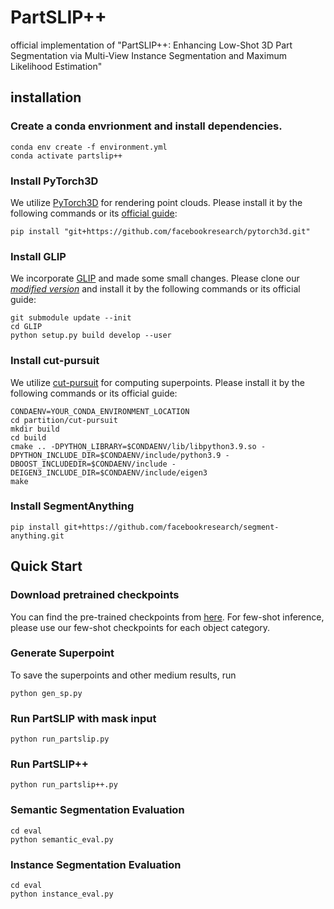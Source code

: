 # PartSLIP++

official implementation of "PartSLIP++: Enhancing Low-Shot 3D Part Segmentation via Multi-View Instance Segmentation and Maximum Likelihood Estimation"

## installation
### Create a conda envrionment and install dependencies.
```
conda env create -f environment.yml
conda activate partslip++
```

### Install PyTorch3D
We utilize [PyTorch3D](https://github.com/facebookresearch/pytorch3d) for rendering point clouds. Please install it by the following commands or its [official guide](https://github.com/facebookresearch/pytorch3d/blob/main/INSTALL.md):
```
pip install "git+https://github.com/facebookresearch/pytorch3d.git"
```

### Install GLIP
We incorporate [GLIP](https://github.com/microsoft/GLIP) and made some small changes. Please clone our [*modified version*](https://github.com/Colin97/GLIP) and install it by the following commands or its official guide:
```
git submodule update --init
cd GLIP
python setup.py build develop --user
```

### Install cut-pursuit
We utilize [cut-pursuit](https://github.com/loicland/superpoint_graph) for computing superpoints. Please install it by the following commands or its official guide:
```
CONDAENV=YOUR_CONDA_ENVIRONMENT_LOCATION
cd partition/cut-pursuit
mkdir build
cd build
cmake .. -DPYTHON_LIBRARY=$CONDAENV/lib/libpython3.9.so -DPYTHON_INCLUDE_DIR=$CONDAENV/include/python3.9 -DBOOST_INCLUDEDIR=$CONDAENV/include -DEIGEN3_INCLUDE_DIR=$CONDAENV/include/eigen3
make
```

### Install SegmentAnything
```
pip install git+https://github.com/facebookresearch/segment-anything.git
```

## Quick Start
### Download pretrained checkpoints
You can find the pre-trained checkpoints from [here](https://huggingface.co/datasets/minghua/PartSLIP/tree/main/models). For few-shot inference, please use our few-shot checkpoints for each object category.

### Generate Superpoint
To save the superpoints and other medium results, run
```
python gen_sp.py
```

### Run PartSLIP with mask input
```
python run_partslip.py
```

### Run PartSLIP++
```
python run_partslip++.py
```

### Semantic Segmentation Evaluation
```
cd eval
python semantic_eval.py
```

### Instance Segmentation Evaluation
```
cd eval
python instance_eval.py
```